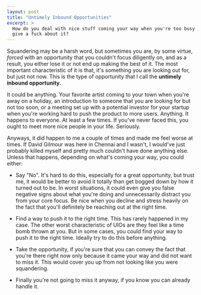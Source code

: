 ```yaml
---
layout: post
title: "Untimely Inbound Opportunities"
excerpt: >
  How do you deal with nice stuff coming your way when you're too busy to
  give a fuck about it?
---
```


Squandering may be a harsh word, but sometimes you are, by some virtue, *forced*
with an opportunity that you couldn't focus diligently on, and as a result, you
either lose it or not end up making the best of it. The most important
characteristic of it is that, it's something you are looking out for,
but just not now. This is the type of opportunity that I call the
**untimely inbound opportunity**.

It could be anything. Your favorite artist coming to your town when you're
away on a holiday, an introduction to someone that you are looking for but not
too soon, or a meeting set up with a potential investor for your startup when
you're working hard to push the product to more users. Anything. It happens to
everyone. At least a few times. If you've never faced this, you ought to meet
more nice people in your life. Seriously.

Anyways, it did happen to me a couple of times and made me feel worse at
times. If David Gilmour was here in Chennai and I wasn't, I would've just
probably killed myself and pretty much couldn't have done anything else. Unless
that happens, depending on what's coming your way, you could either:

- Say "No". It's hard to do this, especially for a great opportunity, but trust
me, it would be better to avoid it totally than get bogged down by how it turned
out to be. In worst situations, it could even give you false negative signs
about what you're doing and unnecessarily distract you from your core focus.
Be nice when you decline and stress heavily on the fact that you'll definitely
be reaching out at the right time.

- Find a way to push it to the right time. This has rarely happened in my case.
The other worst characteristic of UIOs are they feel like a time bomb thrown at
you. But in some cases, you could find your way to push it to the right time.
Ideally try to do this before anything.

- Take the opportunity, if you're sure that you can convey the fact that you're
there right now only because it came your way and did not want to miss it. This
would cover you up from not looking like you were squandering.

- Finally you're not going to miss it anyway, if you know you can already
handle it.
